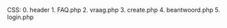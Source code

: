 CSS:
    0. header
    1. FAQ.php
    2. vraag.php
    3. create.php
    4. beantwoord.php
    5. login.php
